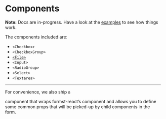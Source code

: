 # Components

**Note:** Docs are in-progress. Have a look at the [examples](https://github.com/twisty/formsy-react-components/tree/master/examples) to see how things work.

The components included are:

* `<Checkbox>`
* `<CheckboxGroup>`
* [`<File>`](file.md)
* `<Input>`
* `<RadioGroup>`
* `<Select>`
* `<Textarea>`

---

For convenience, we also ship a <Form> component that wraps formst-react’s <Form> component and allows you to define some common props that will be picked-up by child components in the form.
